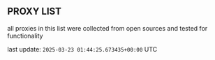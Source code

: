 ## PROXY LIST

all proxies in this list were collected from open sources and tested for functionality

last update: `2025-03-23 01:44:25.673435+00:00` UTC